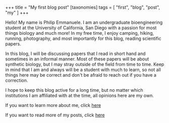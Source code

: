+++
title = "My first blog post"
[taxonomies]
tags = [ "first", "blog", "post", "my" ]
+++

Hello! My name is Philip Emmanuele. I am an undergraduate bioengineering student at the University of California, San Diego with a passion for most things biology and much more! In my free time, I enjoy camping, hiking, running, photography, and most importantly for this blog, reading scientific papers. 

In this blog, I will be discussing papers that I read in short hand and sometimes in an informal manner. Most of these papers will be about synthetic biology, but I may stray outside of the field from time to time. Keep in mind that I am and always will be a student with much to learn, so not all things here may be correct and don't be afraid to reach out if you have a correction. 

I hope to keep this blog active for a long time, but no matter which institutions I am affiliated with at the time, all opinions here are my own. 

If you want to learn more about me, click [here](/about)

If you want to read more of my posts, click [here](/blog) 